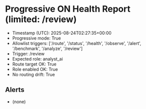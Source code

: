 # Progressive ON Health Report (limited: /review)

- Timestamp (UTC): 2025-08-24T02:27:35+00:00
- Progressive mode: True
- Allowlist triggers: ['/route', '/status', '/health', '/observe', '/alert', '/benchmark', '/analyze', '/review']
- Trigger: /review
- Expected role: analyst_ai
- Route target OK: True
- Role enabled OK: True
- No routing drift: True

## Alerts
- (none)
